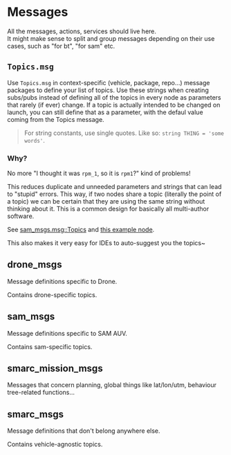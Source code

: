# Messages

All the messages, actions, services should live here.  
It might make sense to split and group messages depending on their use cases, such as "for bt", "for sam" etc.


## `Topics.msg`
Use `Topics.msg` in context-specific (vehicle, package, repo...) message packages to define your list of topics.
Use these strings when creating subs/pubs instead of defining all of the topics in every node as parameters that rarely (if ever) change.
If a topic is actually intended to be changed on launch, you can still define that as a parameter, with the defaul value coming from the Topics message.

> For string constants, use single quotes. Like so: `string THING = 'some words'`.


### Why?
No more "I thought it was `rpm_1`, so it is `rpm1`?" kind of problems!

This reduces duplicate and unneeded parameters and strings that can lead to "stupid" errors. 
This way, if two nodes share a topic (literally the point of a topic) we can be certain that they are using the same string without thinking about it.
This is a common design for basically all multi-author software.

See [sam_msgs.msg::Topics](./sam_msgs/msg/Topics.msg) and [this example node](../examples/ros2_python_examples/ros2_python_examples/sam_view.py).

This also makes it very easy for IDEs to auto-suggest you the topics~

## drone_msgs
Message definitions specific to Drone.

Contains drone-specific topics.

## sam_msgs
Message definitions specific to SAM AUV.

Contains sam-specific topics.

## smarc_mission_msgs
Messages that concern planning, global things like lat/lon/utm, behaviour tree-related functions...


## smarc_msgs
Message definitions that don't belong anywhere else.

Contains vehicle-agnostic topics.
